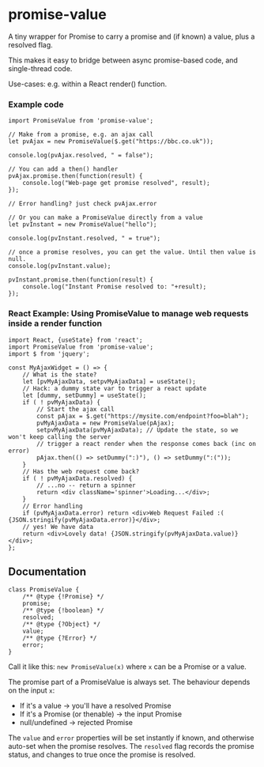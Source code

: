 # promise-value

A tiny wrapper for Promise to carry a promise and (if known) a value, plus a resolved flag.

This makes it easy to bridge between async promise-based code, and single-thread code.

Use-cases: e.g. within a React render() function.

### Example code

	import PromiseValue from 'promise-value';

	// Make from a promise, e.g. an ajax call
	let pvAjax = new PromiseValue($.get("https://bbc.co.uk"));
	
	console.log(pvAjax.resolved, " = false");

	// You can add a then() handler
	pvAjax.promise.then(function(result) {
		console.log("Web-page get promise resolved", result);
	});

	// Error handling? just check pvAjax.error

	// Or you can make a PromiseValue directly from a value
	let pvInstant = new PromiseValue("hello");
	
	console.log(pvInstant.resolved, " = true");
	
	// once a promise resolves, you can get the value. Until then value is null.
	console.log(pvInstant.value);

	pvInstant.promise.then(function(result) {
		console.log("Instant Promise resolved to: "+result);
	});


### React Example: Using PromiseValue to manage web requests inside a render function

	import React, {useState} from 'react';
	import PromiseValue from 'promise-value';
	import $ from 'jquery';

	const MyAjaxWidget = () => {
		// What is the state?
		let [pvMyAjaxData, setpvMyAjaxData] = useState();
		// Hack: a dummy state var to trigger a react update
		let [dummy, setDummy] = useState();
		if ( ! pvMyAjaxData) {
			// Start the ajax call
			const pAjax = $.get("https://mysite.com/endpoint?foo=blah");		
			pvMyAjaxData = new PromiseValue(pAjax);
			setpvMyAjaxData(pvMyAjaxData); // Update the state, so we won't keep calling the server
			// trigger a react render when the response comes back (inc on error)
			pAjax.then(() => setDummy(":)"), () => setDummy(":("));
		}
		// Has the web request come back?
		if ( ! pvMyAjaxData.resolved) {
			// ...no -- return a spinner
			return <div className='spinner'>Loading...</div>;
		}
		// Error handling
		if (pvMyAjaxData.error) return <div>Web Request Failed :( {JSON.stringify(pvMyAjaxData.error)}</div>;
		// yes! We have data
		return <div>Lovely data! {JSON.stringify(pvMyAjaxData.value)}</div>;
	};

## Documentation

	class PromiseValue {
		/** @type {!Promise} */
		promise;
		/** @type {!boolean} */
		resolved;
		/** @type {?Object} */
		value;
		/** @type {?Error} */
		error;
	}

Call it like this: `new PromiseValue(x)` where `x` can be a Promise or a value.

The promise part of a PromiseValue is always set. The behaviour depends on the input `x`:

 - If it's a value -> you'll have a resolved Promise
 - If it's a Promise (or thenable) -> the input Promise
 - null/undefined -> rejected Promise

The `value` and `error` properties will be set instantly if known, and otherwise auto-set when the promise resolves.
The `resolved` flag records the promise status, and changes to true once the promise is resolved.
